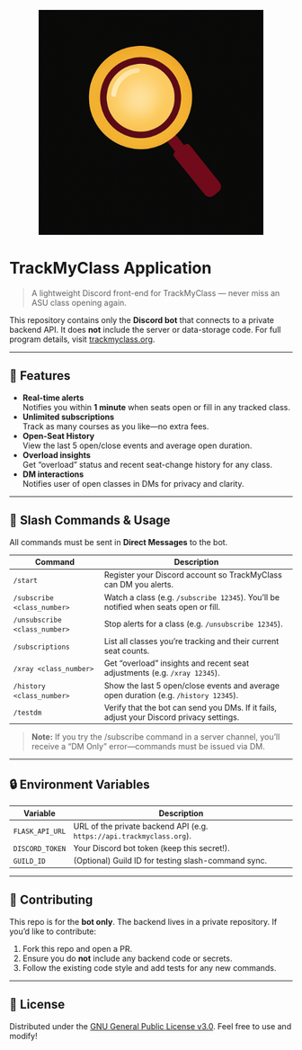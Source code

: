 <p align="center">
  <img src="logo.png" alt="TrackMyClass Logo" width="400" height="400">
</p>

# TrackMyClass Application

> A lightweight Discord front-end for TrackMyClass — never miss an ASU class opening again.

This repository contains only the **Discord bot** that connects to a private backend API. It does **not** include the server or data-storage code. For full program details, visit [trackmyclass.org](https://trackmyclass.org).

---

## 🤖 Features

- **Real-time alerts**  
  Notifies you within **1 minute** when seats open or fill in any tracked class.  
- **Unlimited subscriptions**  
  Track as many courses as you like—no extra fees.
- **Open-Seat History**  
  View the last 5 open/close events and average open duration.  
- **Overload insights**  
  Get “overload” status and recent seat-change history for any class.  
- **DM interactions**  
  Notifies user of open classes in DMs for privacy and clarity.

---

## 💬 Slash Commands & Usage

All commands must be sent in **Direct Messages** to the bot.

| Command                   | Description                                                                                     |
|---------------------------|-------------------------------------------------------------------------------------------------|
| `/start`                  | Register your Discord account so TrackMyClass can DM you alerts.                                 |
| `/subscribe <class_number>` | Watch a class (e.g. `/subscribe 12345`). You’ll be notified when seats open or fill.          |
| `/unsubscribe <class_number>` | Stop alerts for a class (e.g. `/unsubscribe 12345`).                                        |
| `/subscriptions`          | List all classes you’re tracking and their current seat counts.                                  |
| `/xray <class_number>`    | Get “overload” insights and recent seat adjustments (e.g. `/xray 12345`).                       |
| `/history <class_number>` | Show the last 5 open/close events and average open duration (e.g. `/history 12345`).            |
| `/testdm`                 | Verify that the bot can send you DMs. If it fails, adjust your Discord privacy settings.        |

> **Note:** If you try the /subscribe command in a server channel, you’ll receive a “DM Only” error—commands must be issued via DM.

---

## 🔒 Environment Variables

| Variable         | Description                                                                                      |
|------------------|--------------------------------------------------------------------------------------------------|
| `FLASK_API_URL`  | URL of the private backend API (e.g. `https://api.trackmyclass.org`).                             |
| `DISCORD_TOKEN`  | Your Discord bot token (keep this secret!).                                                     |
| `GUILD_ID`       | (Optional) Guild ID for testing slash-command sync.                                              |

---

## 🤝 Contributing

This repo is for the **bot only**. The backend lives in a private repository. If you’d like to contribute:

1. Fork this repo and open a PR.  
2. Ensure you do **not** include any backend code or secrets.  
3. Follow the existing code style and add tests for any new commands.

---

## 📄 License

Distributed under the [GNU General Public License v3.0](LICENSE). Feel free to use and modify!
